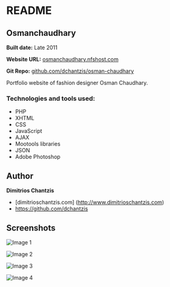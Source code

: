 # README

## Osmanchaudhary

**Built date:** Late 2011

**Website URL:** [osmanchaudhary.nfshost.com](http://osmanchaudhary.nfshost.com)

**Git Repo:** [github.com/dchantzis/osman-chaudhary](https://github.com/dchantzis/osman-chaudhary)


Portfolio website of fashion designer Osman Chaudhary.

### Technologies and tools used:

- PHP
- XHTML
- CSS
- JavaScript
- AJAX
- Mootools libraries
- JSON
- Adobe Photoshop

## Author

**Dimitrios Chantzis**
- [dimitrioschantzis.com] (http://www.dimitrioschantzis.com)
- <https://github.com/dchantzis>

## Screenshots
![Image 1](http://osmanchaudhary.nfshost.com/screenshots/screenshot-1.jpg)

![Image 2](http://osmanchaudhary.nfshost.com/screenshots/screenshot-2.jpg)

![Image 3](http://osmanchaudhary.nfshost.com/screenshots/screenshot-3.jpg)

![Image 4](http://osmanchaudhary.nfshost.com/screenshots/screenshot-4.jpg)
